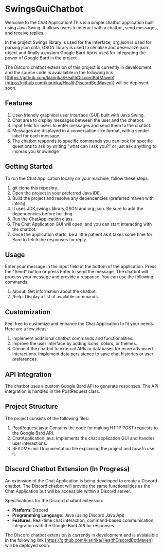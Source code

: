 # SwingsGuiChatbot


Welcome to the Chat Application! This is a simple chatbot application built using Java Swing. It allows users to interact with a chatbot, send messages, and receive replies. 

In the project Swings library is used for the Interface, org.json is used for parsing json data, GSON library is used to serialize and deserialize json object and finally a custom Google Bard Api is used for integrating the power of Google Bard in the project. 

The Discord chatbot extension of this project is currently in development and the source code is avaialaible in the following link [[https://github.com/kiaririka/HealthDiscordBotMaven](https://github.com/kiaririka/HealthDiscordBotMaven)] will be deployed soon.


## Features

 1. User-friendly graphical user interface (GUI) built with Java Swing.
 2.  Chat area to display messages between the user and the chatbot.
 3. Input field for users to enter messages and send them to the
    chatbot. 
 4. Messages are displayed in a conversation-like format, with
    a sender label for each message. 
 5. The chatbot responds to specific
        commands you can look for specific questions to ask by writing "what can i ask you?" or just ask anything to increas you knowledge

## Getting Started

  To run the Chat Application locally on your machine, follow these steps:
  
 1. git clone this repositry.
 2. Open the project in your preferred Java IDE.
 3. Build the project and resolve any dependencies (preferred maven with intellij) 
 4. It uses JDK,swings library,GSON and org.json. Be sure to add the dependencies before building.
 5. Run the ChatApplication class.
 6. The Chat Application GUI will open, and you can start interacting with the chatbot.
 7. Once the application starts, be a little patient as it takes some time for Bard to fetch the responses for reply.  
  

## Usage

Enter your message in the input field at the bottom of the application.
Press the "Send" button or press Enter to send the message.
The chatbot will process your message and provide a response.
You can use the following commands:

 1. /about: Get information about the chatbot.
 2. /help: Display a list of available commands.

## Customization

Feel free to customize and enhance the Chat Application to fit your needs. Here are a few ideas:

 1. Implement additional chatbot commands and functionalities.
 2. Improve the user interface by adding icons, colors, or themes.
 3. Connect the chatbot to external APIs or databases for more advanced
    interactions. Implement data persistence to save chat histories or
    user preferences.

## API Integration

The chatbot uses a custom Google Bard API to generate responses. The API integration is handled in the PostRequest class.


## **Project Structure**

The project consists of the following files:

 1. PostRequest.java: Contains the code for making HTTP POST requests to
    the Google Bard API.
 2. ChatApplication.java: Implements the chat application GUI and
    handles user interactions.
 3. README.md: Documentation file explaining the project and how to use
    it.

## Discord Chatbot Extension (In Progress)

An extension of the Chat Application is being developed to create a Discord chatbot. The Discord chatbot will provide the same functionalities as the Chat Application but will be accessible within a Discord server.

Specifications for the Discord chatbot extension:

-   **Platform**: Discord
-   **Programming Language**: Java (using Discord Java Api)
-   **Features**: Real-time chat interaction, command-based communication, integration with the Google Bard API for responses.

The Discord chatbot extension is currently in development and is avaialaible in the  following link [https://github.com/kiaririka/HealthDiscordBotMaven] will be deployed soon.
